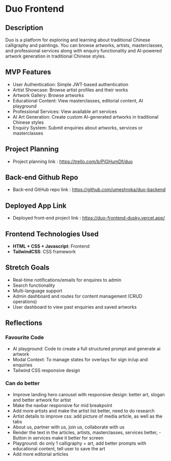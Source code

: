 # Duo Frontend

## Description

Duo is a platform for exploring and learning about traditional Chinese calligraphy and paintings. You can browse artworks, artists, masterclasses, and professional services along with enquiry functionality and AI-powered artwork generation in traditional Chinese styles.

## MVP Features

- User Authentication: Simple JWT-based authentication
- Artist Showcase: Browse artist profiles and their works
- Artwork Gallery: Browse artworks
- Educational Content: View masterclasses, editorial content, AI playground
- Professional Services: View available art services
- AI Art Generation: Create custom AI-generated artworks in traditional Chinese styles
- Enquiry System: Submit enquiries about artworks, services or masterclasses

## Project Planning 

- Project planning link : https://trello.com/b/PiGHumDf/duo

## Back-end Github Repo 

- Back-end GitHub repo link : https://github.com/umeshroka/duo-backend

## Deployed App Link

- Deployed front-end project link : https://duo-frontend-dusky.vercel.app/

## Frontend Technologies Used

- **HTML + CSS + Javascript**: Frontend 
- **TailwindCSS**: CSS framework

## Stretch Goals

- Real-time notifications/emails for enquires to admin
- Search functionality
- Multi-language support
- Admin dashboard and routes for content management (CRUD operations)
- User dashboard to view past enquiries and saved artworks

## Reflections

### Favourite Code

- AI playground: Code to create a full structured prompt and generate ai artwork
- Modal Context: To manage states for overlays for sign in/up and enquiries
- Tailwind CSS responsive design 

### Can do better

- Improve landing hero carousel with responsive design: better art, slogan and better artwork for artist
- Make the navbar responsive for mid breakpoint
- Add more artists and make the artist list better, need to do research
- Artist details to improve css: add picture of media article, as well as the tabs
- About us, partner with us, join us, collaborate with us
- Render the text in the articles, artists, masterclasses, services better, - Button in services make it better for screen
- Playground: do only 1 calligraphy + art, add better prompts with educational content, tell user to save the art
- Add more editorial articles 


